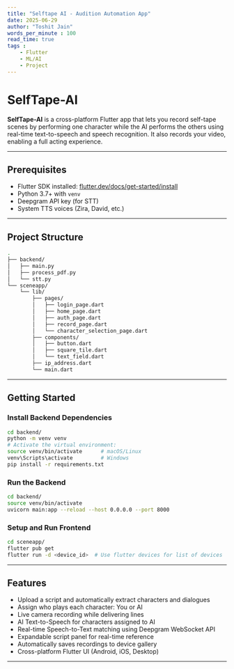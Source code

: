 ```yaml
---
title: "Selftape AI - Audition Automation App"
date: 2025-06-29
author: "Toshit Jain"
words_per_minute : 100
read_time: true
tags :
    - Flutter
    - ML/AI
    - Project
---
```


# SelfTape-AI

**SelfTape-AI** is a cross-platform Flutter app that lets you record self-tape scenes by performing one character while the AI performs the others using real-time text-to-speech and speech recognition. It also records your video, enabling a full acting experience.

---

## Prerequisites

- Flutter SDK installed: [flutter.dev/docs/get-started/install](https://flutter.dev/docs/get-started/install)
- Python 3.7+ with `venv`
- Deepgram API key (for STT)
- System TTS voices (Zira, David, etc.)

---

## Project Structure

```bash
.
├── backend/
│   ├── main.py
│   ├── process_pdf.py
│   └── stt.py
└── sceneapp/
    └── lib/
        ├── pages/
        │   ├── login_page.dart
        │   ├── home_page.dart
        │   ├── auth_page.dart
        │   ├── record_page.dart
        │   └── character_selection_page.dart
        ├── components/
        │   ├── button.dart
        │   ├── square_tile.dart
        │   └── text_field.dart
        ├── ip_address.dart
        └── main.dart
```

---

## Getting Started

### Install Backend Dependencies

```bash
cd backend/
python -m venv venv
# Activate the virtual environment:
source venv/bin/activate      # macOS/Linux
venv\Scripts\activate         # Windows
pip install -r requirements.txt
```
### Run the Backend

```bash
cd backend/
source venv/bin/activate
uvicorn main:app --reload --host 0.0.0.0 --port 8000
```

### Setup and Run Frontend

```bash
cd sceneapp/
flutter pub get
flutter run -d <device_id>  # Use flutter devices for list of devices
```

---

## Features

- Upload a script and automatically extract characters and dialogues
- Assign who plays each character: You or AI
- Live camera recording while delivering lines
- AI Text-to-Speech for characters assigned to AI
- Real-time Speech-to-Text matching using Deepgram WebSocket API
- Expandable script panel for real-time reference
- Automatically saves recordings to device gallery
- Cross-platform Flutter UI (Android, iOS, Desktop)

---
